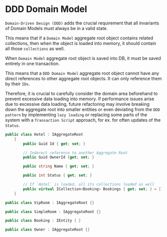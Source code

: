 # DDD Domain Model
`Domain-Driven Design (DDD)` adds the crucial requirement that all invariants of Domain Models must always be in a valid state.

This means that if a `Domain Model` aggregate root object contains related collections, then when the object is loaded into memory, it should contain all those `collections` as well.

When `Domain Model` aggregate root object is saved into DB, it must be saved entirely in one transaction.

This means that a `DDD Domain Model` aggregate root object cannot have any direct references to other aggregate root objects. It can only reference them by their `IDs`.

Therefore, it is crucial to carefully consider the domain area beforehand to prevent excessive data loading into memory. If performance issues arise due to excessive data loading, future refactoring may involve breaking down the aggregate root into smaller entities or even deviating from the `DDD pattern` by implementing `lazy loading` or replacing some parts of the system with a `Transaction Script` approach, for ex. for often updates of the `Status`.

```csharp
public class Hotel : IAggregateRoot
    {
        public Guid Id { get; set; }

        // Inderect reference to another Aggregate Root
        public Guid OwnerId {get; set; }

        public string Name { get; set; }

        public int Status { get; set; }

        // If `Hotel` is loaded, all its collections loaded as well
        public virtual ICollection<Booking> Bookings { get; set; } = [];
    }

public class VipRoom : IAggregateRoot {} 

public class SimpleRoom : IAggregateRoot {} 

public class Booking : IEntity { } 

public class Owner : IAggregateRoot {} 
```